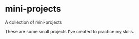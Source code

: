 # mini-projects
A collection of mini-projects

These are some small projects I've created to practice my skills.
